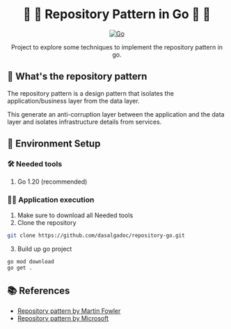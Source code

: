 <h1 align="center">
  🚀 🐹 Repository Pattern in Go 🐹 🚀 
</h1>

<p align="center">
    <a href="#"><img src="https://img.shields.io/badge/technology-go-blue.svg" alt="Go"/></a>
</p>

<p align="center">
  Project to explore some techniques to implement the repository pattern in go.
</p>

## 🤔 What's the repository pattern

The repository pattern is a design pattern that isolates the application/business layer from the data layer.

This generate an anti-corruption layer between the application and the data layer and isolates infrastructure details from services.

## 🧲 Environment Setup

### 🛠️ Needed tools

1. Go 1.20 (recommended)

### 🏃🏻 Application execution

1. Make sure to download all Needed tools
2. Clone the repository
```bash
git clone https://github.com/dasalgadoc/repository-go.git
```
3. Build up go project
```bash
go mod download
go get .
```

## 📚 References

- [Repository pattern by Martin Fowler](https://martinfowler.com/eaaCatalog/repository.html)
- [Repository pattern by Microsoft](https://learn.microsoft.com/en-us/dotnet/architecture/microservices/microservice-ddd-cqrs-patterns/infrastructure-persistence-layer-design)